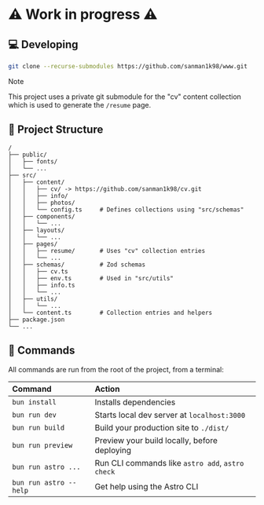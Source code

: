 # ⚠️ Work in progress ⚠️

## 💻 Developing

```sh
git clone --recurse-submodules https://github.com/sanman1k98/www.git
```

<!-- TODO: suggest using a dummy "cv" collection to build the project for those without access to the private submodule -->
> [!NOTE]
> This project uses a private git submodule for the "cv" content collection which is used to generate the `/resume` page.

## 🚀 Project Structure

```
/
├── public/
│   ├── fonts/
│   └── ...
├── src/
│   ├── content/
│   │   ├── cv/ -> https://github.com/sanman1k98/cv.git
│   │   ├── info/
│   │   ├── photos/
│   │   └── config.ts     # Defines collections using "src/schemas"
│   ├── components/
│   │   └── ...
│   ├── layouts/
│   │   └── ...
│   ├── pages/
│   │   ├── resume/       # Uses "cv" collection entries
│   │   └── ...
│   ├── schemas/          # Zod schemas
│   │   ├── cv.ts
│   │   ├── env.ts        # Used in "src/utils"
│   │   ├── info.ts
│   │   └── ...
│   ├── utils/
│   │   └── ...
│   └── content.ts        # Collection entries and helpers
├── package.json
└── ...
```

## 🧞 Commands

All commands are run from the root of the project, from a terminal:

| Command                | Action                                           |
| :--------------------- | :----------------------------------------------- |
| `bun install`          | Installs dependencies                            |
| `bun run dev`          | Starts local dev server at `localhost:3000`      |
| `bun run build`        | Build your production site to `./dist/`          |
| `bun run preview`      | Preview your build locally, before deploying     |
| `bun run astro ...`    | Run CLI commands like `astro add`, `astro check` |
| `bun run astro --help` | Get help using the Astro CLI                     |
